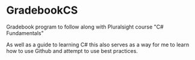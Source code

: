 # GradebookCS
Gradebook program to follow along with Pluralsight course "C# Fundamentals"

As well as a guide to learning C# this also serves as a way for me to learn how to use Github and attempt to use best practices.
